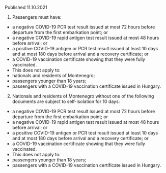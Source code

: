 Published 11.10.2021
1. Passengers must have:
- a negative COVID-19 PCR test result issued at most 72 hours before departure from the first embarkation point; or
- a negative COVID-19 rapid antigen test result issued at most 48 hours before arrival; or
- a positive COVID-19 antigen or PCR test result issued at least 10 days and at most 180 days before arrival and a recovery certificate; or
- a COVID-19 vaccination certificate showing that they were fully vaccinated.
- This does not apply to:
- nationals and residents of Montenegro;
- passengers younger than 18 years;
- passengers with a COVID-19 vaccination certificate issued in Hungary.
2. Nationals and residents of Montenegro without one of the following documents are subject to self-isolation for 10 days:
- a negative COVID-19 PCR test result issued at most 72 hours before departure from the first embarkation point; or
- a negative COVID-19 rapid antigen test result issued at most 48 hours before arrival; or
- a positive COVID-19 antigen or PCR test result issued at least 10 days and at most 180 days before arrival and a recovery certificate; or
- a COVID-19 vaccination certificate showing that they were fully vaccinated.
- This does not apply to:
- passengers younger than 18 years;
- passengers with a COVID-19 vaccination certificate issued in Hungary.